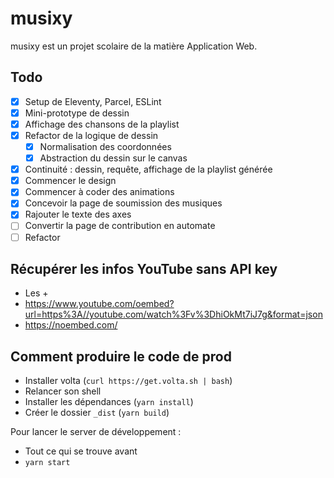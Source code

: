 # musixy

musixy est un projet scolaire de la matière Application Web.

## Todo

- [x] Setup de Eleventy, Parcel, ESLint
- [x] Mini-prototype de dessin
- [x] Affichage des chansons de la playlist
- [x] Refactor de la logique de dessin
  - [x] Normalisation des coordonnées
  - [x] Abstraction du dessin sur le canvas
- [x] Continuité : dessin, requête, affichage de la playlist générée
- [x] Commencer le design
- [x] Commencer à coder des animations
- [x] Concevoir la page de soumission des musiques
- [x] Rajouter le texte des axes
- [ ] Convertir la page de contribution en automate
- [ ] Refactor

## Récupérer les infos YouTube sans API key

- Les <meta og:> + <meta itemprop="duration">
- https://www.youtube.com/oembed?url=https%3A//youtube.com/watch%3Fv%3DhiOkMt7iJ7g&format=json
- https://noembed.com/

## Comment produire le code de prod

- Installer volta (`curl https://get.volta.sh | bash`)
- Relancer son shell
- Installer les dépendances (`yarn install`)
- Créer le dossier `_dist` (`yarn build`)

Pour lancer le server de développement :

- Tout ce qui se trouve avant
- `yarn start`
